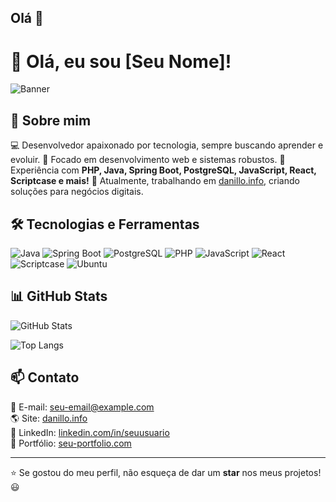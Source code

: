 ## Olá 👋

# 👋 Olá, eu sou [Seu Nome]!

![Banner](https://source.unsplash.com/1600x400/?technology,coding)

## 🚀 Sobre mim

💻 Desenvolvedor apaixonado por tecnologia, sempre buscando aprender e evoluir.
📍 Focado em desenvolvimento web e sistemas robustos.
🔧 Experiência com **PHP, Java, Spring Boot, PostgreSQL, JavaScript, React, Scriptcase e mais!**
🎯 Atualmente, trabalhando em [danillo.info](https://danillo.info), criando soluções para negócios digitais.

## 🛠️ Tecnologias e Ferramentas

![Java](https://img.shields.io/badge/Java-ED8B00?style=for-the-badge&logo=openjdk&logoColor=white)
![Spring Boot](https://img.shields.io/badge/Spring%20Boot-6DB33F?style=for-the-badge&logo=springboot&logoColor=white)
![PostgreSQL](https://img.shields.io/badge/PostgreSQL-316192?style=for-the-badge&logo=postgresql&logoColor=white)
![PHP](https://img.shields.io/badge/PHP-777BB4?style=for-the-badge&logo=php&logoColor=white)
![JavaScript](https://img.shields.io/badge/JavaScript-F7DF1E?style=for-the-badge&logo=javascript&logoColor=black)
![React](https://img.shields.io/badge/React-20232A?style=for-the-badge&logo=react&logoColor=61DAFB)
![Scriptcase](https://img.shields.io/badge/Scriptcase-003A70?style=for-the-badge&logo=scriptcase&logoColor=white)
![Ubuntu](https://img.shields.io/badge/Ubuntu-E95420?style=for-the-badge&logo=ubuntu&logoColor=white)

## 📊 GitHub Stats

![GitHub Stats](https://github-readme-stats.vercel.app/api?username=seu-usuario&show_icons=true&theme=tokyonight)

![Top Langs](https://github-readme-stats.vercel.app/api/top-langs/?username=seu-usuario&layout=compact&theme=tokyonight)

## 📫 Contato

📧 E-mail: [seu-email@example.com](mailto:seu-email@example.com)  
🌎 Site: [danillo.info](https://danillo.info)  
💼 LinkedIn: [linkedin.com/in/seuusuario](https://linkedin.com/in/seuusuario)  
🚀 Portfólio: [seu-portfolio.com](https://seu-portfolio.com)  

---

⭐️ Se gostou do meu perfil, não esqueça de dar um **star** nos meus projetos! 😃


<!--
**Danillosdd/danillosdd** é um repositório ✨ _especial_ ✨ porque seu `README.md` (este arquivo) aparece em seu perfil do GitHub.

Aqui estão algumas ideias para você começar:

- 🔭 Atualmente estou trabalhando em ...
- 🌱 Atualmente estou aprendendo...
- 👯 Procuro colaborar em ...
- 🤔 Estou procurando ajuda com ...
- 💬 Pergunte-me sobre ...
- 📫 Como entrar em contato comigo: ...
- 😄 Pronomes: ...
- ⚡ Curiosidade: ...
-->
